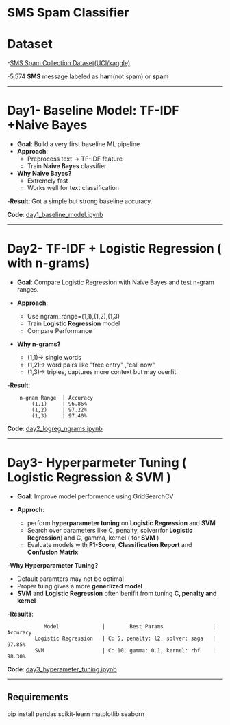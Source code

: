 # SMS Spam Classifier

# Dataset
 -[SMS Spam Collection Dataset(UCI/kaggle)](https://www.kaggle.com/datasets/uciml/sms-spam-collection-dataset)
 
 -5,574 **SMS** message labeled as **ham**(not spam) or **spam**

---

# Day1- Baseline Model: TF-IDF +Naive Bayes

- **Goal**: Build a very first baseline ML pipeline
- **Approach**:
     - Preprocess text -> TF-IDF feature
     - Train **Naive Bayes** classifier
- **Why Naive Bayes?**
     - Extremely fast
     - Works well for text classification
       
-**Result**: Got a simple but strong baseline accuracy.

**Code**: [day1_baseline_model.ipynb](https://github.com/ChanchalSaha48/SMS-Spam-Classifier/blob/main/day1_baseline_model.ipynb)


---

# Day2-  TF-IDF + Logistic Regression ( with n-grams)

- **Goal**: Compare Logistic Regression with Naive Bayes and test n-gram ranges.

- **Approach**:
     - Use ngram_range=(1,1),(1,2),(1,3)
     - Train **Logistic Regression** model
     - Compare Performance

- **Why n-grams?**
     - (1,1)-> single words
     - (1,2)-> word pairs like "free entry" ,"call now"
     - (1,3)-> triples, captures more context but may overfit

-**Result**: 

		n-gram Range  | Accuracy
		    (1,1)     | 96.86%
		    (1,2)     | 97.22%
		    (1,3)     | 97.40% 
			
**Code**: [day2_logreg_ngrams.ipynb](https://github.com/ChanchalSaha48/SMS-Spam-Classifier/blob/main/day_logreg_ngrams.ipynb)

---

# Day3- Hyperparmeter Tuning ( Logistic Regression & SVM )

- **Goal**: Improve model performence using GridSearchCV
  
- **Approch**:
  - perform **hyperparameter tuning** on **Logistic Regression** and **SVM**
  - Search over parameters like C, penalty, solver(for **Logistic Regression**) and C, gamma, kernel ( for **SVM** )
  - Evaluate models with **F1-Score**, **Classification Report** and **Confusion Matrix**
   
-**Why Hyperparameter Tuning?**
 - Default paramters may not be optimal
 - Proper tuing gives a more **generlized model**
 - **SVM** and **Logistic Regression** often benifit from tuning **C, penalty and kernel**

-**Results**:

                Model              |        Best Params                |  Accuracy
			 Logistic Regression   | C: 5, penalty: l2, solver: saga   | 97.85%
			 SVM                   | C: 10, gamma: 0.1, kernel: rbf    | 98.30%
			 
**Code**: [day3_hyperameter_tuning.ipynb](https://github.com/ChanchalSaha48/SMS-Spam-Classifier/blob/main/day3_hyperparameter_tuning.ipynb)

---

## Requirements 

pip install pandas scikit-learn matplotlib seaborn

